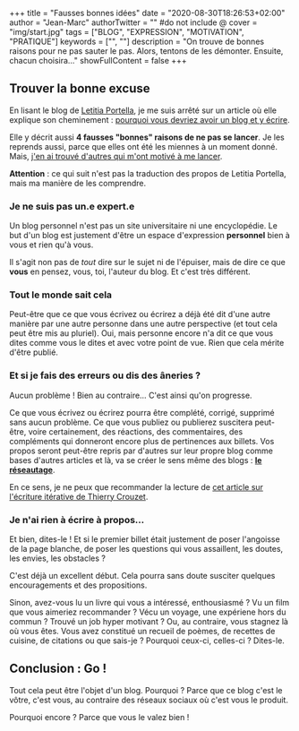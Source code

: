 +++
title = "Fausses bonnes idées"
date = "2020-08-30T18:26:53+02:00"
author = "Jean-Marc"
authorTwitter = "" #do not include @
cover = "img/start.jpg"
tags = ["BLOG", "EXPRESSION", "MOTIVATION", "PRATIQUE"]
keywords = ["", ""]
description = "On trouve de bonnes raisons pour ne pas sauter le pas. Alors, tentons de les démonter. Ensuite, chacun choisira…"
showFullContent = false
+++


## Trouver la bonne excuse

En lisant le blog de [Letitia Portella](https://leportella.com/), je me suis arrêté sur un article où elle explique son cheminement : [pourquoi vous devriez avoir un blog et y écrire](https://leportella.com/why-have-a-blog.html). 

Elle y décrit aussi **4 fausses "bonnes" raisons de ne pas se lancer**. Je les reprends aussi, parce que elles ont été les miennes à un moment donné. Mais, [j'en ai trouvé d'autres qui m'ont motivé à me lancer](posts/lancer-un-blog/#quelques-motivations-pour-se-lancer).

**Attention** : ce qui suit n'est pas la traduction des propos de Letitia Portella, mais ma manière de les comprendre.

### Je ne suis pas un.e expert.e

Un blog personnel n'est pas un site universitaire ni une encyclopédie. Le but d'un blog est justement d'être un espace d'expression **personnel** bien à vous et rien qu'à vous. 

Il s'agit non pas de *tout* dire sur le sujet ni de l'épuiser, mais de dire ce que **vous** en pensez, vous, toi, l'auteur du blog. Et c'est très différent.

### Tout le monde sait cela

Peut-être que ce que vous écrivez ou écrirez a déjà été dit d'une autre manière par une autre personne dans une autre perspective (et tout cela peut être mis au pluriel). Oui, mais personne encore n'a dit ce que vous dites comme vous le dites et avec votre point de vue. Rien que cela mérite d'être publié.

### Et si je fais des erreurs ou dis des âneries ?

Aucun problème ! Bien au contraire… C'est ainsi qu'on progresse. 

Ce que vous écrivez ou écrirez pourra être complété, corrigé, supprimé sans aucun problème. Ce que vous publiez ou publierez suscitera peut-être, voire certainement, des réactions, des commentaires, des compléments qui donneront encore plus de pertinences aux billets. Vos propos seront peut-être repris par d'autres sur leur propre blog comme bases d'autres articles et là, va se créer le sens même des blogs : [**le réseautage**](posts/partages/#favoriser-le-partage-plut%C3%B4t-que-le-limiter).

En ce sens, je ne peux que recommander la lecture de [cet article sur l'écriture itérative de Thierry Crouzet](https://tcrouzet.com/2020/04/21/lecriture-iterative/).

### Je n'ai rien à écrire à propos…

Et bien, dites-le ! Et si le premier billet était justement de poser l'angoisse de la page blanche, de poser les questions qui vous assaillent, les doutes, les envies, les obstacles ? 

C'est déjà un excellent début. Cela pourra sans doute susciter quelques encouragements et des propositions.

Sinon, avez-vous lu un livre qui vous a intéressé, enthousiasmé ? Vu un film que vous aimeriez recommander ? Vécu un voyage, une expériene hors du commun ? Trouvé un job hyper motivant ? Ou, au contraire, vous stagnez là où vous êtes.
Vous avez constitué un recueil de poèmes, de recettes de cuisine, de citations ou que sais-je ? Pourquoi ceux-ci, celles-ci ? Dites-le.

## Conclusion : Go !

Tout cela peut être l'objet d'un blog. Pourquoi ? Parce que ce blog c'est le vôtre, c'est vous, au contraire des réseaux sociaux où c'est vous le produit. 

Pourquoi encore ? Parce que vous le valez bien !

